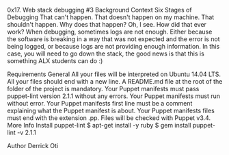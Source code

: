 0x17. Web stack debugging #3
Background Context
Six Stages of Debugging
That can't happen.
That doesn't happen on my machine.
That shouldn't happen.
Why does that happen?
Oh, I see.
How did that ever work?
When debugging, sometimes logs are not enough. Either because the software is breaking in a way that was not expected and the error is not being logged, or because logs are not providing enough information. In this case, you will need to go down the stack, the good news is that this is something ALX students can do :)

Requirements
General
All your files will be interpreted on Ubuntu 14.04 LTS.
All your files should end with a new line.
A README.md file at the root of the folder of the project is mandatory.
Your Puppet manifests must pass puppet-lint version 2.1.1 without any errors.
Your Puppet manifests must run without error.
Your Puppet manifests first line must be a comment explaining what the Puppet manifest is about.
Your Puppet manifests files must end with the extension .pp.
Files will be checked with Puppet v3.4.
More Info
Install puppet-lint
$ apt-get install -y ruby
$ gem install puppet-lint -v 2.1.1

Author
Derrick Oti
